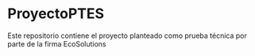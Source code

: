 # ProyectoPTES
Este repositorio contiene el proyecto planteado como prueba técnica por parte de la firma EcoSolutions
